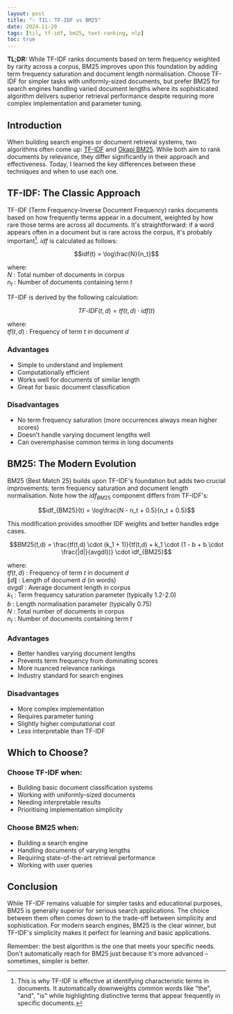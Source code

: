 ```yaml
---
layout: post
title: "💡 TIL: TF-IDF vs BM25"
date: 2024-11-20
tags: [til, tf-idf, bm25, text-ranking, nlp]
toc: true
---
```


**TL;DR:** While TF-IDF ranks documents based on term frequency weighted by rarity across a corpus, BM25 improves upon this foundation by adding term frequency saturation and document length normalisation. Choose TF-IDF for simpler tasks with uniformly-sized documents, but prefer BM25 for search engines handling varied document lengths where its sophisticated algorithm delivers superior retrieval performance despite requiring more complex implementation and parameter tuning. 
<!--more-->

## Introduction
When building search engines or document retrieval systems, two algorithms often come up: [TF-IDF](https://en.wikipedia.org/wiki/Tf%E2%80%93idf) and [Okapi BM25](https://en.wikipedia.org/wiki/Okapi_BM25). While both aim to rank documents by relevance, they differ significantly in their approach and effectiveness. Today, I learned the key differences between these techniques and when to use each one.

## TF-IDF: The Classic Approach
TF-IDF (Term Frequency-Inverse Document Frequency) ranks documents based on how frequently terms appear in a document, weighted by how rare those terms are across all documents. It's straightforward: if a word appears often in a document but is rare across the corpus, it's probably important[^1]. $idf$ is calculated as follows:  

$$idf(t) = \log\frac{N}{n_t}$$  

where:    
$N$ : Total number of documents in corpus  
$n_t$ : Number of documents containing term $t$  

TF-IDF is derived by the following calculation:  

$$TF\text{-}IDF(t,d) = tf(t,d) \cdot idf(t)$$  

where:    
$tf(t,d)$ : Frequency of term $t$ in document $d$  

### Advantages
- Simple to understand and implement
- Computationally efficient
- Works well for documents of similar length
- Great for basic document classification

### Disadvantages
- No term frequency saturation (more occurrences always mean higher scores)
- Doesn't handle varying document lengths well
- Can overemphasise common terms in long documents

## BM25: The Modern Evolution
BM25 (Best Match 25) builds upon TF-IDF's foundation but adds two crucial improvements: term frequency saturation and document length normalisation. Note how the $idf_{BM25}$ component differs from TF-IDF's:  

$$idf_{BM25}(t) = \log\frac{N - n_t + 0.5}{n_t + 0.5}$$

This modification provides smoother IDF weights and better handles edge cases.

$$BM25(t,d) = \frac{tf(t,d) \cdot (k_1 + 1)}{tf(t,d) + k_1 \cdot (1 - b + b \cdot \frac{|d|}{avgdl})} \cdot idf_{BM25}$$

where:    
$tf(t,d)$ : Frequency of term $t$ in document $d$  
$\|d\|$ : Length of document $d$ (in words)  
$avgdl$ : Average document length in corpus  
$k_1$ : Term frequency saturation parameter (typically 1.2-2.0)  
$b$ : Length normalisation parameter (typically 0.75)  
$N$ : Total number of documents in corpus  
$n_t$ : Number of documents containing term $t$  

### Advantages
- Better handles varying document lengths
- Prevents term frequency from dominating scores
- More nuanced relevance rankings
- Industry standard for search engines

### Disadvantages
- More complex implementation
- Requires parameter tuning
- Slightly higher computational cost
- Less interpretable than TF-IDF

## Which to Choose?

### Choose TF-IDF when:
- Building basic document classification systems
- Working with uniformly-sized documents
- Needing interpretable results
- Prioritising implementation simplicity

### Choose BM25 when:
- Building a search engine
- Handling documents of varying lengths
- Requiring state-of-the-art retrieval performance
- Working with user queries

## Conclusion
While TF-IDF remains valuable for simpler tasks and educational purposes, BM25 is generally superior for serious search applications. The choice between them often comes down to the trade-off between simplicity and sophistication. For modern search engines, BM25 is the clear winner, but TF-IDF's simplicity makes it perfect for learning and basic applications.

Remember: the best algorithm is the one that meets your specific needs. Don't automatically reach for BM25 just because it's more advanced – sometimes, simpler is better.

[^1]: This is why TF-IDF is effective at identifying characteristic terms in documents. It automatically downweights common words like "the", "and", "is" while highlighting distinctive terms that appear frequently in specific documents.
